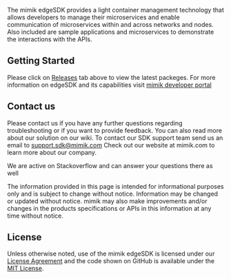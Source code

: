 The mimik edgeSDK provides a light container management technology that allows developers to manage their microservices and enable communication of microservices within and across networks and nodes. Also included are sample applications and microservices to demonstrate the interactions with the APIs.

## Getting Started

Please click on [Releases](https://github.com/mimikgit/edgeSDK/releases) tab above to view the latest packeges. For more information on edgeSDK and its capabilities visit [mimik developer portal](https://developers.mimik.com/products/edgesdk)

## Contact us

Please contact us if you have any further questions regarding troubleshooting or if you want to provide feedback. You can also read more about our solution on our wiki. To contact our SDK support team send us an email to [support.sdk@mimik.com](mailto:support.sdk@mimik.com) Check out our website at mimik.com to learn more about our company.

We are active on Stackoverflow and can answer your questions there as well 

The information provided in this page is intended for informational purposes only and is subject to change without notice. Information may be changed or updated without notice. mimik may also make improvements and/or changes in the products specifications or APIs in this information at any time without notice.

## License

Unless otherwise noted, use of the mimik edgeSDK is licensed under our [License Agreement](/license.html) and the code shown on GitHub is available under the [MIT License](http://opensource.org/licenses/MIT).
